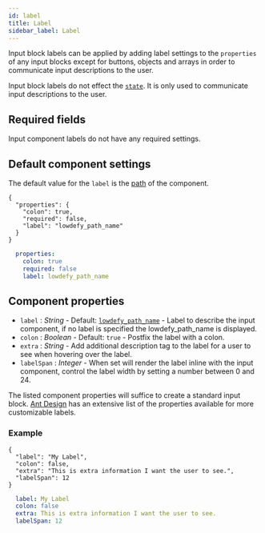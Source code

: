 ```yaml
---
id: label
title: Label
sidebar_label: Label
---
```


Input block labels can be applied by adding label settings to the `properties` of any input blocks except for buttons, objects and arrays in order to communicate input descriptions to the user.

Input block labels do not effect the [`state`](concepts/state.md). It is only used to communicate input descriptions to the user.

## Required fields

Input component labels do not have any required settings.

## Default component settings

The default value for the `label` is the [path](concepts/lowdefy-file.md#path-to-a-object) of the component.

<!--DOCUSAURUS_CODE_TABS-->
<!--JSON-->
```json5
{
  "properties": {
    "colon": true,
    "required": false,
    "label": "lowdefy_path_name"
  }
}
```
<!--YAML-->
```yaml
  properties:
    colon: true
    required: false
    label: lowdefy_path_name
```
<!--END_DOCUSAURUS_CODE_TABS-->

## Component properties

- `label` : _String_ - Default: [`lowdefy_path_name`](concepts/lowdefy-file.md#path-to-a-object) - Label to describe the input component, if no label is specified the lowdefy_path_name is displayed.
- `colon` : _Boolean_ - Default: `true` -  Postfix the label with a colon.
- `extra` : _String_ - Add additional description tag to the label for a user to see when hovering over the label.
- `labelSpan` : _Integer_ - When set will render the label inline with the input component, control the label width by setting a number between 0 and 24.

The listed component properties will suffice to create a standard input block. [Ant Design](https://ant.design/components/form/#Form.Item) has an extensive list of the properties available for more customizable labels.

### Example
<!--DOCUSAURUS_CODE_TABS-->
<!--JSON-->
```json5
{
  "label": "My Label",
  "colon": false,
  "extra": "This is extra information I want the user to see.",
  "labelSpan": 12
}
```
<!--YAML-->
```yaml
  label: My Label
  colon: false
  extra: This is extra information I want the user to see.
  labelSpan: 12
```
<!--END_DOCUSAURUS_CODE_TABS-->